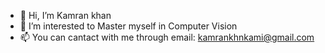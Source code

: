 - 👋 Hi, I’m Kamran khan
- 👀 I’m interested to Master myself in Computer Vision
- 📫 You can cantact with me through email: kamrankhnkami@gmail.com

<!---
kamipakistan/kamipakistan is a ✨ special ✨ repository because its `README.md` (this file) appears on your GitHub profile.
You can click the Preview link to take a look at your changes.
--->
